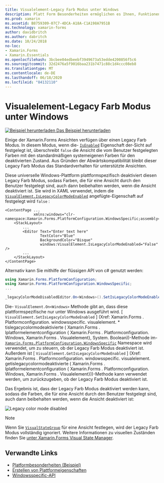 ```yaml
---
title: Visualelement-Legacy Farb Modus unter Windows
description: Platt Form Besonderheiten ermöglichen es Ihnen, Funktionen zu nutzen, die nur auf einer bestimmten Plattform verfügbar sind, ohne dass benutzerdefinierte Renderer oder Effekte implementiert werden. In diesem Artikel wird erläutert, wie Sie das Windows-plattformspezifische verwenden, das den Xamarin.Forms Legacy Farb Modus deaktiviert.
ms.prod: xamarin
ms.assetid: B8759309-07C7-4DCA-A18A-C1A198A7951B
ms.technology: xamarin-forms
author: davidbritch
ms.author: dabritch
ms.date: 10/24/2018
no-loc:
- Xamarin.Forms
- Xamarin.Essentials
ms.openlocfilehash: 3bcbee04edbeebf3949673a53edde4200856f5c6
ms.sourcegitcommit: 32d2476a5f9016baa231b7471c88c1d4ccc08eb8
ms.translationtype: MT
ms.contentlocale: de-DE
ms.lasthandoff: 06/18/2020
ms.locfileid: "84132110"
---
```

# <a name="visualelement-legacy-color-mode-on-windows"></a>Visualelement-Legacy Farb Modus unter Windows

[![Beispiel herunterladen](~/media/shared/download.png) Das Beispiel herunterladen](https://docs.microsoft.com/samples/xamarin/xamarin-forms-samples/userinterface-platformspecifics)

Einige der Xamarin.Forms Ansichten verfügen über einen Legacy Farb Modus. In diesem Modus, wenn die- [`IsEnabled`](xref:Xamarin.Forms.VisualElement.IsEnabled) Eigenschaft der-Sicht auf festgelegt ist, überschreibt `false` die Ansicht die vom Benutzer festgelegten Farben mit den standardmäßigen systemeigenen Farben für den deaktivierten Zustand. Aus Gründen der Abwärtskompatibilität bleibt dieser Legacy Farb Modus das Standardverhalten für unterstützte Ansichten.

Diese universelle Windows-Plattform plattformspezifisch deaktiviert diesen Legacy Farb Modus, sodass Farben, die für eine Ansicht durch den Benutzer festgelegt sind, auch dann beibehalten werden, wenn die Ansicht deaktiviert ist. Sie wird in XAML verwendet, indem die [`VisualElement.IsLegacyColorModeEnabled`](xref:Xamarin.Forms.PlatformConfiguration.WindowsSpecific.VisualElement.IsLegacyColorModeEnabledProperty) angefügte-Eigenschaft auf festgelegt wird `false` :

```xaml
<ContentPage ...
             xmlns:windows="clr-namespace:Xamarin.Forms.PlatformConfiguration.WindowsSpecific;assembly=Xamarin.Forms.Core">
    <StackLayout>
        ...
        <Editor Text="Enter text here"
                TextColor="Blue"
                BackgroundColor="Bisque"
                windows:VisualElement.IsLegacyColorModeEnabled="False" />
        ...
    </StackLayout>
</ContentPage>
```

Alternativ kann Sie mithilfe der flüssigen API von c# genutzt werden:

```csharp
using Xamarin.Forms.PlatformConfiguration;
using Xamarin.Forms.PlatformConfiguration.WindowsSpecific;
...

_legacyColorModeDisabledEditor.On<Windows>().SetIsLegacyColorModeEnabled(false);
```

Die- `VisualElement.On<Windows>` Methode gibt an, dass diese plattformspezifische nur unter Windows ausgeführt wird. [ `VisualElement.SetIsLegacyColorModeEnabled` ] (Xref: Xamarin.Forms . Platformconfiguration. windowsspecific. visualelement. * tislegacycolormodeaktivierte ( Xamarin.Forms . Iplatformelementconfiguration { Xamarin.Forms . Platformconfiguration. Windows, Xamarin.Forms . Visualelement}, System. Boolean))-Methode im- [`Xamarin.Forms.PlatformConfiguration.WindowsSpecific`](xref:Xamarin.Forms.PlatformConfiguration.WindowsSpecific) Namespace wird verwendet, um zu steuern, ob der Legacy Farb Modus deaktiviert ist. Außerdem ist [ `VisualElement.GetIsLegacyColorModeEnabled` ] (Xref: Xamarin.Forms . Platformconfiguration. windowsspecific. visualelement. getislegacycolormodeaktivierte ( Xamarin.Forms . Iplatformelementconfiguration { Xamarin.Forms . Platformconfiguration. Windows, Xamarin.Forms . Visualelement}))-Methode kann verwendet werden, um zurückzugeben, ob der Legacy Farb Modus deaktiviert ist.

Das Ergebnis ist, dass der Legacy Farb Modus deaktiviert werden kann, sodass die Farben, die für eine Ansicht durch den Benutzer festgelegt sind, auch dann beibehalten werden, wenn die Ansicht deaktiviert ist:

![](legacy-color-mode-images/legacy-color-mode-disabled.png "Legacy color mode disabled")

> [!NOTE]
> Wenn Sie [`VisualStateGroup`](xref:Xamarin.Forms.VisualStateGroup) für eine Ansicht festlegen, wird der Legacy Farb Modus vollständig ignoriert. Weitere Informationen zu visuellen Zuständen finden Sie [unter Xamarin.Forms Visual State Manager](~/xamarin-forms/user-interface/visual-state-manager.md).

## <a name="related-links"></a>Verwandte Links

- [Platformbesonderheiten (Beispiel)](https://docs.microsoft.com/samples/xamarin/xamarin-forms-samples/userinterface-platformspecifics)
- [Erstellen von Plattformeigenschaften](~/xamarin-forms/platform/platform-specifics/index.md#creating-platform-specifics)
- [Windowsspecific-API](xref:Xamarin.Forms.PlatformConfiguration.WindowsSpecific)
